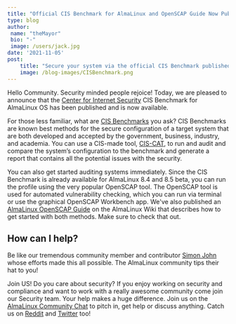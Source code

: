 ```yaml
---
title: "Official CIS Benchmark for AlmaLinux and OpenSCAP Guide Now Published"
type: blog
author: 
 name: "theMayor"
 bio: "-"
 image: /users/jack.jpg
date: '2021-11-05'
post:
    title: "Secure your system via the official CIS Benchmark published for AlmaLinux and learn to use OpenSCAP with our handy OpenSCAP Guide."
    image: /blog-images/CISBenchmark.png
---
```


Hello Community. Security minded people rejoice! Today, we are pleased to announce that the [Center for Internet Security](https://www.cisecurity.org/) CIS Benchmark for AlmaLinux OS has been published and is now available.

For those less familiar, what are [CIS Benchmarks](https://www.cisecurity.org/) you ask? CIS Benchmarks are known best methods for the secure configuration of a target system that are both developed and accepted by the government, business, industry, and academia. You can use a CIS-made tool, [CIS-CAT](https://learn.cisecurity.org/cis-cat-lite), to run and audit and compare the system’s configuration to the benchmark and generate a report that contains all the potential issues with the security.

You can also get started auditing systems immediately. Since the CIS Benchmark is already available for AlmaLinux 8.4 and 8.5 beta, you can run the profile using the very popular OpenSCAP tool. The OpenSCAP tool is used for automated vulnerability checking, which you can run via terminal or use the graphical OpenSCAP Workbench app. We've also published an [AlmaLinux OpenSCAP Guide](https://wiki.almalinux.org/documentation/openscap-guide.html) on the AlmaLinux Wiki that describes how to get started with both methods. Make sure to check that out.

## How can I help?

Be like our tremendous community member and contributor [Simon John](https://twitter.com/sej7278) whose efforts made this all possible. The AlmaLinux community tips their hat to you!

Join US! Do you care about security? If you enjoy working on security and compliance and want to work with a really awesome community come join our Security team. Your help makes a huge difference. Join us on the [AlmaLinux Community Chat](https://chat.almalinux.org/) to pitch in, get help or discuss anything. Catch us on [Reddit](https://reddit.com/r/almalinux) and [Twitter](https://twitter.com/almalinux) too!
